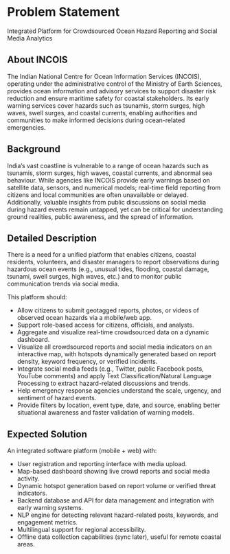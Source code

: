# Problem Statement

Integrated Platform for Crowdsourced Ocean Hazard Reporting and Social Media Analytics

## About INCOIS

The Indian National Centre for Ocean Information Services (INCOIS), operating under the administrative control of the Ministry of Earth Sciences, provides ocean information and advisory services to support disaster risk reduction and ensure maritime safety for coastal stakeholders. Its early warning services cover hazards such as tsunamis, storm surges, high waves, swell surges, and coastal currents, enabling authorities and communities to make informed decisions during ocean-related emergencies.

## Background

India’s vast coastline is vulnerable to a range of ocean hazards such as tsunamis, storm surges, high waves, coastal currents, and abnormal sea behaviour. While agencies like INCOIS provide early warnings based on satellite data, sensors, and numerical models; real-time field reporting from citizens and local communities are often unavailable or delayed. Additionally, valuable insights from public discussions on social media during hazard events remain untapped, yet can be critical for understanding ground realities, public awareness, and the spread of information.

## Detailed Description

There is a need for a unified platform that enables citizens, coastal residents, volunteers, and disaster managers to report observations during hazardous ocean events (e.g., unusual tides, flooding, coastal damage, tsunami, swell surges, high waves, etc.) and to monitor public communication trends via social media.

This platform should:

* Allow citizens to submit geotagged reports, photos, or videos of observed ocean hazards via a mobile/web app.
* Support role-based access for citizens, officials, and analysts.
* Aggregate and visualize real-time crowdsourced data on a dynamic dashboard.
* Visualize all crowdsourced reports and social media indicators on an interactive map, with hotspots dynamically generated based on report density, keyword frequency, or verified incidents.
* Integrate social media feeds (e.g., Twitter, public Facebook posts, YouTube comments) and apply Text Classification/Natural Language Processing to extract hazard-related discussions and trends.
* Help emergency response agencies understand the scale, urgency, and sentiment of hazard events.
* Provide filters by location, event type, date, and source, enabling better situational awareness and faster validation of warning models.

## Expected Solution

An integrated software platform (mobile + web) with:

* User registration and reporting interface with media upload.
* Map-based dashboard showing live crowd reports and social media activity.
* Dynamic hotspot generation based on report volume or verified threat indicators.
* Backend database and API for data management and integration with early warning systems.
* NLP engine for detecting relevant hazard-related posts, keywords, and engagement metrics.
* Multilingual support for regional accessibility.
* Offline data collection capabilities (sync later), useful for remote coastal areas.
